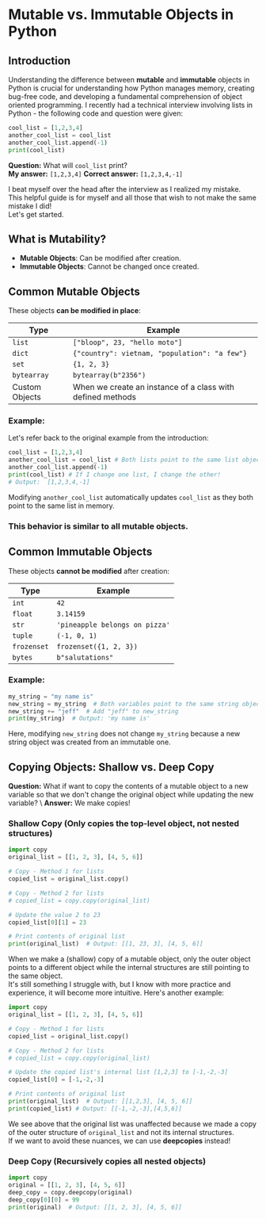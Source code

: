 
# Mutable vs. Immutable Objects in Python

## Introduction
Understanding the difference between **mutable** and **immutable** objects in Python is crucial for understanding how Python manages memory, creating bug-free code, and developing a fundamental comprehension of object oriented programming.  I recently had a technical interview involving lists in Python - the following code and question were given:

```python
cool_list = [1,2,3,4]
another_cool_list = cool_list
another_cool_list.append(-1)
print(cool_list)
```

**Question:**  What will ```cool_list``` print?  
**My answer:**  ```[1,2,3,4]```
**Correct answer:** ```[1,2,3,4,-1]```  

I beat myself over the head after the interview as I realized my mistake.  
This helpful guide is for myself and all those that wish to not make the same mistake I did!  
Let's get started.


## What is Mutability?
- **Mutable Objects**: Can be modified after creation.
- **Immutable Objects**: Cannot be changed once created.

## Common Mutable Objects
These objects **can be modified in place**:

| Type | Example |
|------|---------|
| `list` | `["bloop", 23, "hello moto"]` |
| `dict` | `{"country": vietnam, "population": "a few"}` |
| `set` | `{1, 2, 3}` |
| `bytearray` | `bytearray(b"2356")` |
| Custom Objects | When we create an instance of a class with defined methods |

### Example:
Let's refer back to the original example from the introduction:
```python
cool_list = [1,2,3,4]
another_cool_list = cool_list # Both lists point to the same list object!
another_cool_list.append(-1)
print(cool_list) # If I change one list, I change the other!
# Output:  [1,2,3,4,-1]
```
Modifying ```another_cool_list``` automatically updates ```cool_list``` as they both point to the same list in memory.  
### This behavior is similar to all mutable objects. ###

## Common Immutable Objects
These objects **cannot be modified** after creation:

| Type | Example |
|------|---------|
| `int` | `42` |
| `float` | `3.14159` |
| `str` | `'pineapple belongs on pizza'` |
| `tuple` | `(-1, 0, 1)` |
| `frozenset` | `frozenset({1, 2, 3})` |
| `bytes` | `b"salutations"` |

### Example:
```python
my_string = "my name is"
new_string = my_string  # Both variables point to the same string object!
new_string += "jeff"  # Add "jeff" to new_string
print(my_string)  # Output: 'my name is'
```
Here, modifying `new_string` does not change `my_string` because a new string object was created from an immutable one.

## Copying Objects: Shallow vs. Deep Copy
**Question:** What if want to copy the contents of a mutable object to a new variable so that we don't change the original object while updating the new variable? \ 
**Answer:** We make copies!

### Shallow Copy (Only copies the top-level object, not nested structures)
```python
import copy
original_list = [[1, 2, 3], [4, 5, 6]]

# Copy - Method 1 for lists
copied_list = original_list.copy()

# Copy - Method 2 for lists
# copied_list = copy.copy(original_list)

# Update the value 2 to 23
copied_list[0][1] = 23

# Print contents of original list
print(original_list)  # Output: [[1, 23, 3], [4, 5, 6]]
```

When we make a (shallow) copy of a mutable object, only the outer object points to a different object while the internal structures are still pointing to the same object.  
It's still something I struggle with, but I know with more practice and experience, it will become more intuitive.  Here's another example:

```python
import copy
original_list = [[1, 2, 3], [4, 5, 6]]

# Copy - Method 1 for lists
copied_list = original_list.copy()

# Copy - Method 2 for lists
# copied_list = copy.copy(original_list)

# Update the copied list's internal list [1,2,3] to [-1,-2,-3]
copied_list[0] = [-1,-2,-3]

# Print contents of original list
print(original_list)  # Output: [[1,2,3], [4, 5, 6]]
print(copied_list) # Output: [[-1,-2,-3],[4,5,6]]  
```
We see above that the original list was unaffected because we made a copy of the outer structure of ```original_list``` and not its internal structures.  
If we want to avoid these nuances, we can use **deepcopies** instead!

### Deep Copy (Recursively copies all nested objects)
```python
import copy
original = [[1, 2, 3], [4, 5, 6]]
deep_copy = copy.deepcopy(original)
deep_copy[0][0] = 99
print(original)  # Output: [[1, 2, 3], [4, 5, 6]]
```
